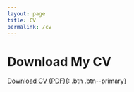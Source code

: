 ```yaml
---
layout: page
title: CV
permalink: /cv
---
```


# Download My CV

[Download CV (PDF)](https://drive.google.com/uc?export=download&id=https://drive.google.com/file/d/1qpBWGTrX9LNC5cZfc8tBihdmd8hG6TMO/view?usp=sharing){: .btn .btn--primary}